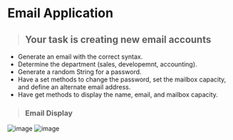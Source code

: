 # **Email Application**

> ## Your task is creating new email accounts

- Generate an email with the correct syntax. 
- Determine the department (sales, developemnt, accounting).
- Generate a random String for a password.
- Have a set methods to change the password, set the mailbox capacity, and define an alternate email address. 
- Have get methods to display the name, email, and mailbox capacity. 

> ### Email Display

![image](https://github.com/huygi/Email-Application/assets/105019803/0e492a20-8399-4a33-ab81-3290c374dc15)
![image](https://github.com/huygi/Email-Application/assets/105019803/cbf8dfb6-1bcf-4379-82f5-ea732482de6f)